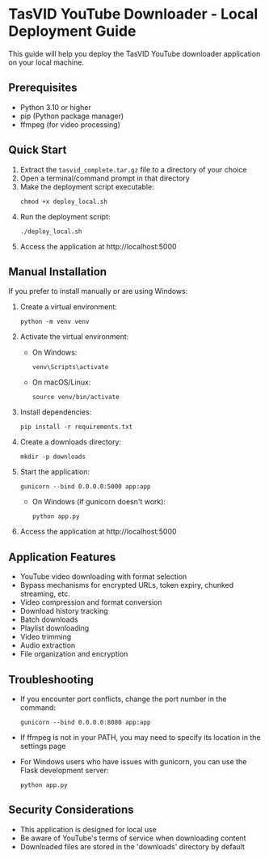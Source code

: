 # TasVID YouTube Downloader - Local Deployment Guide

This guide will help you deploy the TasVID YouTube downloader application on your local machine.

## Prerequisites

- Python 3.10 or higher
- pip (Python package manager)
- ffmpeg (for video processing)

## Quick Start

1. Extract the `tasvid_complete.tar.gz` file to a directory of your choice
2. Open a terminal/command prompt in that directory
3. Make the deployment script executable:
   ```
   chmod +x deploy_local.sh
   ```
4. Run the deployment script:
   ```
   ./deploy_local.sh
   ```
5. Access the application at http://localhost:5000

## Manual Installation

If you prefer to install manually or are using Windows:

1. Create a virtual environment:
   ```
   python -m venv venv
   ```

2. Activate the virtual environment:
   - On Windows:
     ```
     venv\Scripts\activate
     ```
   - On macOS/Linux:
     ```
     source venv/bin/activate
     ```

3. Install dependencies:
   ```
   pip install -r requirements.txt
   ```

4. Create a downloads directory:
   ```
   mkdir -p downloads
   ```

5. Start the application:
   ```
   gunicorn --bind 0.0.0.0:5000 app:app
   ```
   - On Windows (if gunicorn doesn't work):
     ```
     python app.py
     ```

6. Access the application at http://localhost:5000

## Application Features

- YouTube video downloading with format selection
- Bypass mechanisms for encrypted URLs, token expiry, chunked streaming, etc.
- Video compression and format conversion
- Download history tracking
- Batch downloads
- Playlist downloading
- Video trimming
- Audio extraction
- File organization and encryption

## Troubleshooting

- If you encounter port conflicts, change the port number in the command:
  ```
  gunicorn --bind 0.0.0.0:8080 app:app
  ```

- If ffmpeg is not in your PATH, you may need to specify its location in the settings page

- For Windows users who have issues with gunicorn, you can use the Flask development server:
  ```
  python app.py
  ```

## Security Considerations

- This application is designed for local use
- Be aware of YouTube's terms of service when downloading content
- Downloaded files are stored in the 'downloads' directory by default
